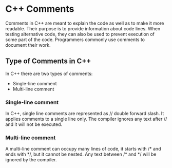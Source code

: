 # C++ Comments

Comments in C++ are meant to explain the code as well as to make it more readable. Their purpose is to provide information about code lines. When testing alternative code, they can also be used to prevent execution of some part of the code. Programmers commonly use comments to document their work.

## Type of Comments in C++

In C++ there are two types of comments:

-   Single-line comment
-   Multi-line comment

### Single-line comment

In C++, single line comments are represented as // double forward slash. It applies comments to a single line only. The compiler ignores any text after // and it will not be executed.

### Multi-line comment

A multi-line comment can occupy many lines of code, it starts with /\* and ends with \*/, but it cannot be nested. Any text between /\* and \*/ will be ignored by the compiler.
